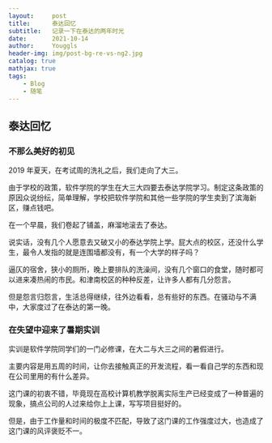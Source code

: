 ```yaml
---
layout:     post
title:      泰达回忆
subtitle:   记录一下在泰达的两年时光
date:       2021-10-14
author:     Youggls
header-img: img/post-bg-re-vs-ng2.jpg
catalog: true
mathjax: true
tags:
    - Blog
    - 随笔
---
```


## 泰达回忆

### 不那么美好的初见

2019 年夏天，在考试周的洗礼之后，我们走向了大三。

由于学校的政策，软件学院的学生在大三大四要去泰达学院学习。制定这条政策的原因众说纷纭，简单理解，学校把软件学院和其他一些学院的学生卖到了滨海新区，赚点钱吧。

在一个早晨，我们卷起了铺盖，麻溜地滚去了泰达。



说实话，没有几个人愿意去又破又小的泰达学院上学。屁大点的校区，还没什么学生，最令人发指的就是连围墙都没有，有一个大学的样子吗？

逼仄的宿舍，狭小的厕所，晚上要排队的洗澡间，没有几个窗口的食堂，随时都可以进来凑热闹的市民。和津南校区的种种反差，让许多人都有几分怨言。



但是怨言归怨言，生活总得继续，往外边看看，总有些好的东西。在骚动与不满中，大家度过了在泰达的第一晚。

### 在失望中迎来了暑期实训

实训是软件学院同学们的一门必修课，在大二与大三之间的暑假进行。

主要内容是用五周的时间，让你去接触真正的开发流程，看一看自己学的东西和现在公司里用的有什么差异。

这门课的初衷不错，毕竟现在高校计算机教学脱离实际生产已经变成了一种普遍的现象，搞点公司的人过来给你上上课，写写项目挺好的。

但是，由于工作量和时间的极度不匹配，导致了这门课的工作强度过大，也造成了这门课的风评褒贬不一。



